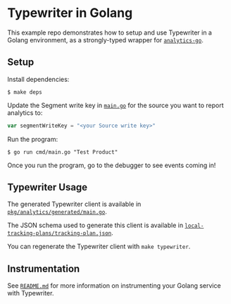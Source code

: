# Typewriter in Golang

This example repo demonstrates how to setup and use Typewriter in a Golang environment, as a strongly-typed wrapper for [`analytics-go`](https://segment.com/docs/sources/server/go/).

## Setup

Install dependencies:

```
$ make deps
```

Update the Segment write key in [`main.go`](./cmd/main.go#L13) for the source you want to report analytics to:

```go
var segmentWriteKey = "<your Source write key>"
```

Run the program:

```
$ go run cmd/main.go "Test Product"
```

Once you run the program, go to the debugger to see events coming in!

## Typewriter Usage

The generated Typewriter client is available in [`pkg/analytics/generated/main.go`](pkg/typewriter/generated/main.go).

The JSON schema used to generate this client is available in [`local-tracking-plans/tracking-plan.json`](../../local-tracking-plans/tracking-plan.json).

You can regenerate the Typewriter client with `make typewriter`.

## Instrumentation

See [`README.md`](/README.md) for more information on instrumenting your Golang service with Typewriter.
